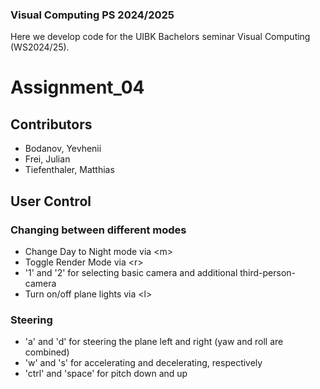 ### Visual Computing PS 2024/2025
Here we develop code for the UIBK Bachelors seminar Visual Computing (WS2024/25).

# Assignment_04

##  Contributors
- Bodanov, Yevhenii
- Frei, Julian
- Tiefenthaler, Matthias

## User Control 
###  Changing between different modes
- Change Day to Night mode via \<m>
- Toggle Render Mode via \<r>
- '1' and '2' for selecting basic camera and additional third-person-camera
-  Turn on/off plane lights via \<l>
### Steering
- 'a' and 'd' for steering the plane left and right (yaw and roll are combined)
- 'w' and 's' for accelerating and decelerating, respectively
- 'ctrl' and 'space' for pitch down and up
